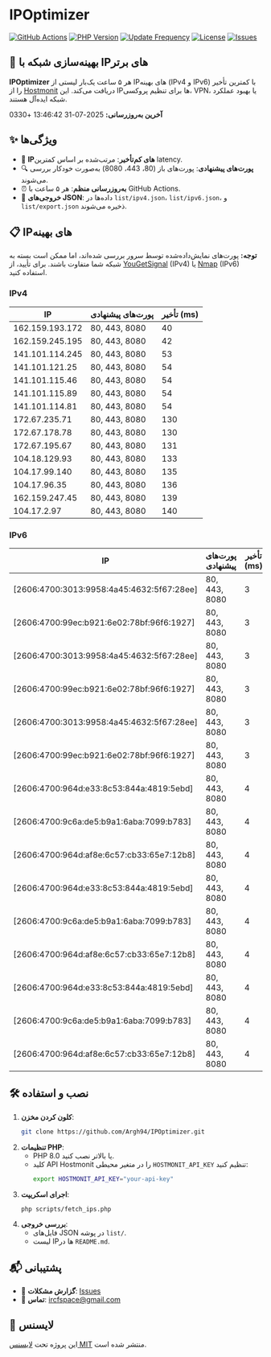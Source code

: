 # IPOptimizer

[![GitHub Actions](https://github.com/Argh94/IPOptimizer/workflows/IPOptimizer/badge.svg)](https://github.com/Argh94/IPOptimizer/actions)
[![PHP Version](https://img.shields.io/badge/PHP-8.0-blue)](https://www.php.net)
[![Update Frequency](https://img.shields.io/badge/Updates-Every%205%20Hours-green)](https://github.com/Argh94/IPOptimizer)
[![License](https://img.shields.io/badge/License-MIT-yellow)](https://opensource.org/licenses/MIT)
[![Issues](https://img.shields.io/github/issues/Argh94/IPOptimizer)](https://github.com/Argh94/IPOptimizer/issues)

## 🚀 بهینه‌سازی شبکه با IPهای برتر

**IPOptimizer** هر ۵ ساعت یک‌بار لیستی از IPهای بهینه (IPv4 و IPv6) با کمترین تأخیر را از [Hostmonit](https://hostmonit.com/) دریافت می‌کند. این IPها برای تنظیم پروکسی، VPN، یا بهبود عملکرد شبکه ایده‌آل هستند.

**آخرین به‌روزرسانی:** 2025-07-31 13:46:42 +0330

## ✨ ویژگی‌ها
- 📡 **IPهای کم‌تأخیر**: مرتب‌شده بر اساس کمترین latency.
- 🔍 **پورت‌های پیشنهادی**: پورت‌های باز (80، 443، 8080) به‌صورت خودکار بررسی می‌شوند.
- ⏰ **به‌روزرسانی منظم**: هر ۵ ساعت با GitHub Actions.
- 📄 **خروجی‌های JSON**: داده‌ها در `list/ipv4.json`، `list/ipv6.json`، و `list/export.json` ذخیره می‌شوند.

## 📋 IPهای بهینه

**توجه:** پورت‌های نمایش‌داده‌شده توسط سرور بررسی شده‌اند، اما ممکن است بسته به شبکه شما متفاوت باشند. برای تأیید، از [YouGetSignal](https://www.yougetsignal.com/tools/open-ports/) (IPv4) یا [Nmap](https://nmap.org/) (IPv6) استفاده کنید.

### IPv4
| IP | پورت‌های پیشنهادی | تأخیر (ms) |
|----|-------------------|------------|
| 162.159.193.172 | 80, 443, 8080 | 40 |
| 162.159.245.195 | 80, 443, 8080 | 42 |
| 141.101.114.245 | 80, 443, 8080 | 53 |
| 141.101.121.25 | 80, 443, 8080 | 54 |
| 141.101.115.46 | 80, 443, 8080 | 54 |
| 141.101.115.89 | 80, 443, 8080 | 54 |
| 141.101.114.81 | 80, 443, 8080 | 54 |
| 172.67.235.71 | 80, 443, 8080 | 130 |
| 172.67.178.78 | 80, 443, 8080 | 130 |
| 172.67.195.67 | 80, 443, 8080 | 131 |
| 104.18.129.93 | 80, 443, 8080 | 133 |
| 104.17.99.140 | 80, 443, 8080 | 135 |
| 104.17.96.35 | 80, 443, 8080 | 136 |
| 162.159.247.45 | 80, 443, 8080 | 139 |
| 104.17.2.97 | 80, 443, 8080 | 140 |

### IPv6
| IP | پورت‌های پیشنهادی | تأخیر (ms) |
|----|-------------------|------------|
| [2606:4700:3013:9958:4a45:4632:5f67:28ee] | 80, 443, 8080 | 3 |
| [2606:4700:99ec:b921:6e02:78bf:96f6:1927] | 80, 443, 8080 | 3 |
| [2606:4700:3013:9958:4a45:4632:5f67:28ee] | 80, 443, 8080 | 3 |
| [2606:4700:99ec:b921:6e02:78bf:96f6:1927] | 80, 443, 8080 | 3 |
| [2606:4700:3013:9958:4a45:4632:5f67:28ee] | 80, 443, 8080 | 3 |
| [2606:4700:99ec:b921:6e02:78bf:96f6:1927] | 80, 443, 8080 | 3 |
| [2606:4700:964d:e33:8c53:844a:4819:5ebd] | 80, 443, 8080 | 4 |
| [2606:4700:9c6a:de5:b9a1:6aba:7099:b783] | 80, 443, 8080 | 4 |
| [2606:4700:964d:af8e:6c57:cb33:65e7:12b8] | 80, 443, 8080 | 4 |
| [2606:4700:964d:e33:8c53:844a:4819:5ebd] | 80, 443, 8080 | 4 |
| [2606:4700:9c6a:de5:b9a1:6aba:7099:b783] | 80, 443, 8080 | 4 |
| [2606:4700:964d:af8e:6c57:cb33:65e7:12b8] | 80, 443, 8080 | 4 |
| [2606:4700:964d:e33:8c53:844a:4819:5ebd] | 80, 443, 8080 | 4 |
| [2606:4700:9c6a:de5:b9a1:6aba:7099:b783] | 80, 443, 8080 | 4 |
| [2606:4700:964d:af8e:6c57:cb33:65e7:12b8] | 80, 443, 8080 | 4 |

## 🛠️ نصب و استفاده
1. **کلون کردن مخزن**:
   ```bash
   git clone https://github.com/Argh94/IPOptimizer.git
   ```
2. **تنظیمات PHP**:
   - PHP 8.0 یا بالاتر نصب کنید.
   - کلید API Hostmonit را در متغیر محیطی `HOSTMONIT_API_KEY` تنظیم کنید:
     ```bash
     export HOSTMONIT_API_KEY="your-api-key"
     ```
3. **اجرای اسکریپت**:
   ```bash
   php scripts/fetch_ips.php
   ```
4. **بررسی خروجی**:
   - فایل‌های JSON در پوشه `list/`.
   - لیست IPها در `README.md`.

## 📬 پشتیبانی
- 🐛 **گزارش مشکلات**: [Issues](https://github.com/Argh94/IPOptimizer/issues)
- 📧 **تماس**: [ircfspace@gmail.com](mailto:ircfspace@gmail.com)

## 📄 لایسنس
این پروژه تحت [لایسنس MIT](https://github.com/Argh94/HandWave/blob/main/LICENCE) منتشر شده است.
